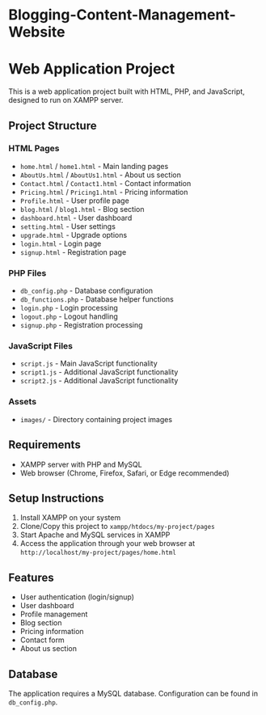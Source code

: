 # Blogging-Content-Management-Website
# Web Application Project

This is a web application project built with HTML, PHP, and JavaScript, designed to run on XAMPP server.

## Project Structure

### HTML Pages
- `home.html` / `home1.html` - Main landing pages
- `AboutUs.html` / `AboutUs1.html` - About us section
- `Contact.html` / `Contact1.html` - Contact information
- `Pricing.html` / `Pricing1.html` - Pricing information
- `Profile.html` - User profile page
- `blog.html` / `blog1.html` - Blog section
- `dashboard.html` - User dashboard
- `setting.html` - User settings
- `upgrade.html` - Upgrade options
- `login.html` - Login page
- `signup.html` - Registration page

### PHP Files
- `db_config.php` - Database configuration
- `db_functions.php` - Database helper functions
- `login.php` - Login processing
- `logout.php` - Logout handling
- `signup.php` - Registration processing

### JavaScript Files
- `script.js` - Main JavaScript functionality
- `script1.js` - Additional JavaScript functionality
- `script2.js` - Additional JavaScript functionality

### Assets
- `images/` - Directory containing project images

## Requirements
- XAMPP server with PHP and MySQL
- Web browser (Chrome, Firefox, Safari, or Edge recommended)

## Setup Instructions
1. Install XAMPP on your system
2. Clone/Copy this project to `xampp/htdocs/my-project/pages`
3. Start Apache and MySQL services in XAMPP
4. Access the application through your web browser at `http://localhost/my-project/pages/home.html`

## Features
- User authentication (login/signup)
- User dashboard
- Profile management
- Blog section
- Pricing information
- Contact form
- About us section

## Database
The application requires a MySQL database. Configuration can be found in `db_config.php`.
